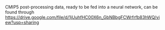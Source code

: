CMIP5 post-processing data, ready to be fed into a neural network, can be found through
https://drive.google.com/file/d/1jUuhfHC00X6n_GbNBbgFCWrfrfb83hWQ/view?usp=sharing

